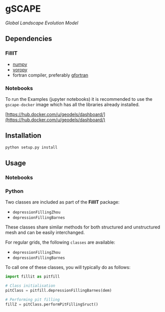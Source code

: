 # gSCAPE

_Global Landscape Evolution Model_

## Dependencies

### FillIT

+ [numpy](http://numpy.org)
+ [voropy](https://github.com/nschloe/voropy)
+ fortran compiler, preferably [gfortran](https://gcc.gnu.org/wiki/GFortran)

### Notebooks

To run the Examples (jupyter notebooks) it is recommended to use the `gscape-docker` image which has all the libraries already installed.

[https://hub.docker.com/u/geodels/dashboard/](https://hub.docker.com/u/geodels/dashboard/)

## Installation

```bash
python setup.py install
```

## Usage

### Notebooks

### Python

Two classes are included as part of the **FillIT** package:

+ `depressionFillingZhou`
+ `depressionFillingBarnes`

These classes share similar methods for both structured and unstructured mesh and can be easily interchanged.

For regular grids, the following `classes` are available:
+ `depressionFillingZhou`
+ `depressionFillingBarnes`

To call one of these classes, you will typically do as follows:

``` python
import fillit as pitfill

# Class initialisation
pitClass = pitfill.depressionFillingBarnes(dem)

# Performing pit filling
fillZ = pitClass.performPitFillingSruct()

```
